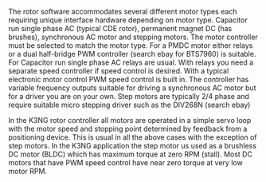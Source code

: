 The rotor software accommodates several different motor types each requiring unique interface 
hardware depending on motor type. Capacitor run single phase AC (typical CDE rotor), permanent 
magnet DC (has brushes), synchronous AC motor and stepping motors. The motor controller must be 
selected to match the motor type. For a PMDC motor either relays or a dual half-bridge PWM controller 
(search ebay for BTS7960) is suitable. For Capacitor run single phase AC relays are usual. With relays 
you need a separate speed controller if speed control is desired. With a typical electronic motor control 
PWM speed control is built in. The controller has variable frequency outputs suitable for driving a 
synchronous AC motor but for a driver you are on your own. Step motors are typically 2/4 phase and 
require suitable micro stepping driver such as the DIV268N (search ebay) 

In the K3NG rotor controller all motors are operated in a simple servo loop with the motor speed and 
stopping point determined by feedback from a positioning device. This is usual in all the above cases 
with the exception of step motors. In the K3NG application the step motor us used as a brushless DC 
motor (BLDC) which has maximum torque at zero RPM (stall). Most DC motors that have PWM speed 
control have near zero torque at very low motor RPM.
